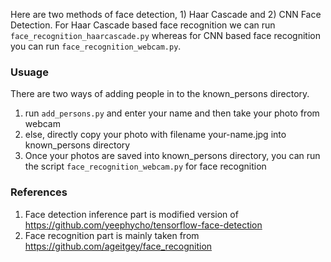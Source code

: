 Here are two methods of face detection, 1) Haar Cascade and 2) CNN Face Detection. For Haar Cascade based face recognition we can run `face_recognition_haarcascade.py` whereas for CNN based face recognition you can run `face_recognition_webcam.py`.
### Usuage
There are two ways of adding people in to the known_persons directory.
1. run `add_persons.py` and enter your name and then take your photo from webcam
2. else, directly copy your photo with filename your-name.jpg into known_persons directory
3. Once your photos are saved into known_persons directory, you can run the script `face_recognition_webcam.py` for face recognition

### References
1. Face detection inference part is modified version of https://github.com/yeephycho/tensorflow-face-detection
2. Face recognition part is mainly taken from https://github.com/ageitgey/face_recognition
